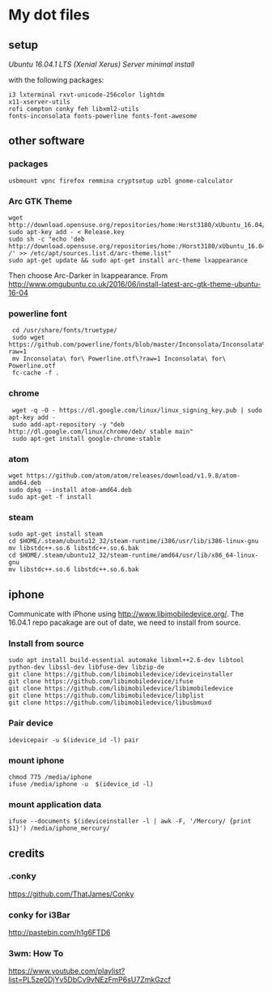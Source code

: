 # My dot files

## setup

*Ubuntu 16.04.1 LTS (Xenial Xerus) Server minimal install*


with the following packages:

    i3 lxterminal rxvt-unicode-256color lightdm
    x11-xserver-utils
    rofi compton conky feh libxml2-utils
    fonts-inconsolata fonts-powerline fonts-font-awesome

## other software

### packages

    usbmount vpnc firefox remmina cryptsetup uzbl gnome-calculator

### Arc GTK Theme

    wget http://download.opensuse.org/repositories/home:Horst3180/xUbuntu_16.04/Release.key
    sudo apt-key add - < Release.key
    sudo sh -c "echo 'deb http://download.opensuse.org/repositories/home:/Horst3180/xUbuntu_16.04/ /' >> /etc/apt/sources.list.d/arc-theme.list"
    sudo apt-get update && sudo apt-get install arc-theme lxappearance

Then choose Arc-Darker in lxappearance.
From http://www.omgubuntu.co.uk/2016/06/install-latest-arc-gtk-theme-ubuntu-16-04

### powerline font

     cd /usr/share/fonts/truetype/
     sudo wget https://github.com/powerline/fonts/blob/master/Inconsolata/Inconsolata%20for%20Powerline.otf?raw=1
     mv Inconsolata\ for\ Powerline.otf\?raw=1 Inconsolata\ for\ Powerline.otf
     fc-cache -f .

### chrome

     wget -q -O - https://dl.google.com/linux/linux_signing_key.pub | sudo apt-key add -
     sudo add-apt-repository -y "deb http://dl.google.com/linux/chrome/deb/ stable main"
     sudo apt-get install google-chrome-stable

### atom

    wget https://github.com/atom/atom/releases/download/v1.9.8/atom-amd64.deb
    sudo dpkg --install atom-amd64.deb
    sudo apt-get -f install

### steam

    sudo apt-get install steam
    cd $HOME/.steam/ubuntu12_32/steam-runtime/i386/usr/lib/i386-linux-gnu
    mv libstdc++.so.6 libstdc++.so.6.bak
    cd $HOME/.steam/ubuntu12_32/steam-runtime/amd64/usr/lib/x86_64-linux-gnu
    mv libstdc++.so.6 libstdc++.so.6.bak


## iphone
Communicate with iPhone using http://www.libimobiledevice.org/. The 16.04.1 repo pacakage are out of date, we need to install from source.

### Install from source

    sudo apt install build-essential automake libxml++2.6-dev libtool python-dev libssl-dev libfuse-dev libzip-de
    git clone https://github.com/libimobiledevice/ideviceinstaller
    git clone https://github.com/libimobiledevice/ifuse
    git clone https://github.com/libimobiledevice/libimobiledevice
    git clone https://github.com/libimobiledevice/libplist
    git clone https://github.com/libimobiledevice/libusbmuxd

### Pair device

    idevicepair -u $(idevice_id -l) pair

### mount iphone
    chmod 775 /media/iphone
    ifuse /media/iphone -u  $(idevice_id -l)

### mount application data
    ifuse --documents $(ideviceinstaller -l | awk -F, '/Mercury/ {print $1}') /media/iphone_mercury/



## credits
### .conky
https://github.com/ThatJames/Conky

### conky for i3Bar
http://pastebin.com/h1g6FTD6


### 3wm: How To
https://www.youtube.com/playlist?list=PL5ze0DjYv5DbCv9vNEzFmP6sU7ZmkGzcf
